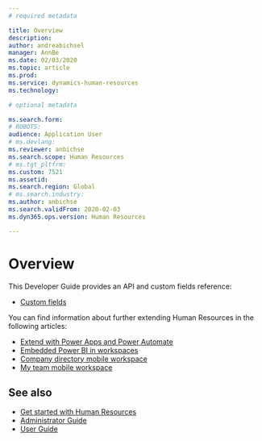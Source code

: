 ```yaml
---
# required metadata

title: Overview
description: 
author: andreabichsel
manager: AnnBe
ms.date: 02/03/2020
ms.topic: article
ms.prod: 
ms.service: dynamics-human-resources
ms.technology: 

# optional metadata

ms.search.form: 
# ROBOTS: 
audience: Application User
# ms.devlang: 
ms.reviewer: anbichse
ms.search.scope: Human Resources
# ms.tgt_pltfrm: 
ms.custom: 7521
ms.assetid: 
ms.search.region: Global
# ms.search.industry: 
ms.author: anbichse
ms.search.validFrom: 2020-02-03
ms.dyn365.ops.version: Human Resources

---
```


# Overview

This Developer Guide provides an API and custom fields reference:

- [Custom fields](hr-developer-custom-fields.md)

You can find information about further extending Human Resources in the following articles:

- [Extend with Power Apps and Power Automate](hr-developer-power-apps.md)
- [Embedded Power BI in workspaces](https://docs.microsoft.com/dynamics365/fin-ops-core/dev-itpro/analytics/embed-power-bi-workspaces)
- [Company directory mobile workspace](https://docs.microsoft.com/dynamics365/fin-ops-core/dev-itpro/mobile-apps/company-directory-mobile-workspace)
- [My team mobile workspace](https://docs.microsoft.com/dynamics365/fin-ops-core/dev-itpro/mobile-apps/manager-self-service-mobile-workspace)

## See also

- [Get started with Human Resources](hr-get-started.md)
- [Administrator Guide](hr-admin-overview.md)
- [User Guide](hr-hrpro-overview.md)
